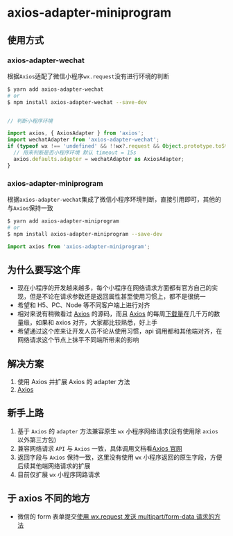 # axios-adapter-miniprogram

## 使用方式
### axios-adapter-wechat

根据`Axios`适配了微信小程序`wx.request`没有进行环境的判断

```bash
$ yarn add axios-adapter-wechat
# or
$ npm install axios-adapter-wechat --save-dev
```

```javascript

// 判断小程序环境

import axios, { AxiosAdapter } from 'axios';
import wechatAdapter from 'axios-adapter-wechat';
if (typeof wx !== 'undefined' && !!wx?.request && Object.prototype.toString.call(wx?.request) === '[object Function]') {
  // 用来判断是否小程序环境 默认 timeout = 15s
  axios.defaults.adapter = wechatAdapter as AxiosAdapter;
}
```

### axios-adapter-miniprogram

根据`axios-adapter-wechat`集成了微信小程序环境判断，直接引用即可，其他的与`Axios`保持一致

```bash
$ yarn add axios-adapter-miniprogram
# or
$ npm install axios-adapter-miniprogram --save-dev
```


```javascript
import axios from 'axios-adapter-miniprogram';
```

## 为什么要写这个库

- 现在小程序的开发越来越多，每个小程序在网络请求方面都有官方自己的实现，但是不论在请求参数还是返回属性甚至使用习惯上，都不是很统一
- 希望和 H5、PC、Node 等不同客户端上进行对齐
- 相对来说有稍微看过 [Axios](https://www.axios-http.cn/docs/intro) 的源码，而且 [Axios](https://www.axios-http.cn/docs/intro) 的每周[下载量](https://www.npmjs.com/package/axios)在几千万的数量级，如果和 axios 对齐，大家都比较熟悉，好上手
- 希望通过这个库来让开发人员不论从使用习惯，api 调用都和其他端对齐，在网络请求这个节点上抹平不同端所带来的影响

## 解决方案

1. 使用 Axios 并扩展 Axios 的 adapter 方法
2. [Axios](https://www.axios-http.cn/docs/intro)

## 新手上路

1. 基于 `Axios` 的 `adapter` 方法兼容原生 `wx` 小程序网络请求(没有使用除 `axios` 以外第三方包)
2. 兼容网络请求 `API` 与 `Axios` 一致，具体调用文档看[Axios 官网](https://www.axios-http.cn/docs/intro)
3. 返回字段与 `Axios` 保持一致，这里没有使用 `wx` 小程序返回的原生字段，方便后续其他端网络请求的扩展
4. 目前仅扩展 `wx` 小程序网路请求

## 于 axios 不同的地方

- 微信的 form 表单提交[使用 wx.request 发送 multipart/form-data 请求的方法](https://developers.weixin.qq.com/community/develop/article/doc/0000cc0e5bc5d093c6f8be17254c13)
